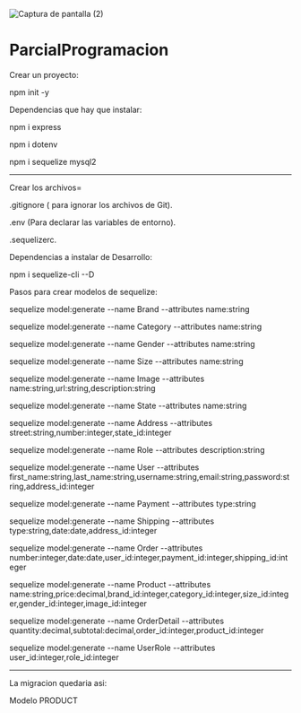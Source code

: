 ![Captura de pantalla (2)](https://user-images.githubusercontent.com/83315050/122623695-7e142d00-d073-11eb-94c8-aadb0a90329f.png)
# ParcialProgramacion

Crear un proyecto:

npm init -y


Dependencias que hay que instalar:

npm i express

npm i dotenv

npm i sequelize mysql2

---------------------------

Crear los archivos=

.gitignore ( para ignorar los archivos de Git). 

.env (Para declarar las variables de entorno).

.sequelizerc.

Dependencias a instalar de Desarrollo:

npm i sequelize-cli --D

Pasos para crear modelos de sequelize:

sequelize model:generate --name Brand --attributes name:string

sequelize model:generate --name Category --attributes name:string

sequelize model:generate --name Gender --attributes name:string

sequelize model:generate --name Size --attributes name:string

sequelize model:generate --name Image --attributes name:string,url:string,description:string

sequelize model:generate --name State --attributes name:string

sequelize model:generate --name Address --attributes street:string,number:integer,state_id:integer

sequelize model:generate --name Role --attributes description:string

sequelize model:generate --name User --attributes first_name:string,last_name:string,username:string,email:string,password:string,address_id:integer

sequelize model:generate --name Payment --attributes type:string

sequelize model:generate --name Shipping --attributes type:string,date:date,address_id:integer

sequelize model:generate --name Order --attributes number:integer,date:date,user_id:integer,payment_id:integer,shipping_id:integer

sequelize model:generate --name Product --attributes name:string,price:decimal,brand_id:integer,category_id:integer,size_id:integer,gender_id:integer,image_id:integer

sequelize model:generate --name OrderDetail --attributes quantity:decimal,subtotal:decimal,order_id:integer,product_id:integer

sequelize model:generate --name UserRole --attributes user_id:integer,role_id:integer

-------------------------------
La migracion quedaria asi:

Modelo PRODUCT
